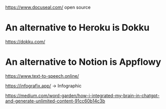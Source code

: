 
https://www.docuseal.com/ open source

# An alternative to Heroku is Dokku
https://dokku.com/

# An alternative to Notion is Appflowy

https://www.text-to-speech.online/

https://infografix.app/ -> Infographic

https://medium.com/word-garden/how-i-integrated-my-brain-in-chatgpt-and-generate-unlimited-content-91cc60b14c3b